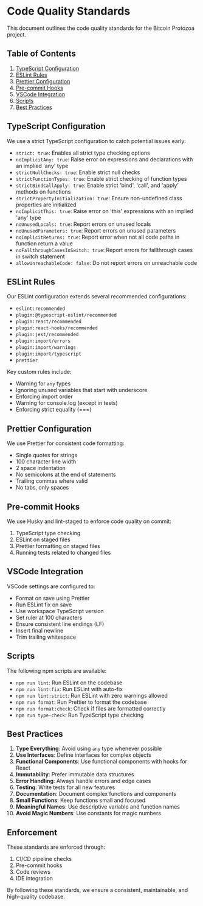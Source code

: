 # Code Quality Standards

This document outlines the code quality standards for the Bitcoin Protozoa project.

## Table of Contents

1. [TypeScript Configuration](#typescript-configuration)
2. [ESLint Rules](#eslint-rules)
3. [Prettier Configuration](#prettier-configuration)
4. [Pre-commit Hooks](#pre-commit-hooks)
5. [VSCode Integration](#vscode-integration)
6. [Scripts](#scripts)
7. [Best Practices](#best-practices)

## TypeScript Configuration

We use a strict TypeScript configuration to catch potential issues early:

- `strict: true`: Enables all strict type checking options
- `noImplicitAny: true`: Raise error on expressions and declarations with an implied 'any' type
- `strictNullChecks: true`: Enable strict null checks
- `strictFunctionTypes: true`: Enable strict checking of function types
- `strictBindCallApply: true`: Enable strict 'bind', 'call', and 'apply' methods on functions
- `strictPropertyInitialization: true`: Ensure non-undefined class properties are initialized
- `noImplicitThis: true`: Raise error on 'this' expressions with an implied 'any' type
- `noUnusedLocals: true`: Report errors on unused locals
- `noUnusedParameters: true`: Report errors on unused parameters
- `noImplicitReturns: true`: Report error when not all code paths in function return a value
- `noFallthroughCasesInSwitch: true`: Report errors for fallthrough cases in switch statement
- `allowUnreachableCode: false`: Do not report errors on unreachable code

## ESLint Rules

Our ESLint configuration extends several recommended configurations:

- `eslint:recommended`
- `plugin:@typescript-eslint/recommended`
- `plugin:react/recommended`
- `plugin:react-hooks/recommended`
- `plugin:jest/recommended`
- `plugin:import/errors`
- `plugin:import/warnings`
- `plugin:import/typescript`
- `prettier`

Key custom rules include:

- Warning for `any` types
- Ignoring unused variables that start with underscore
- Enforcing import order
- Warning for console.log (except in tests)
- Enforcing strict equality (===)

## Prettier Configuration

We use Prettier for consistent code formatting:

- Single quotes for strings
- 100 character line width
- 2 space indentation
- No semicolons at the end of statements
- Trailing commas where valid
- No tabs, only spaces

## Pre-commit Hooks

We use Husky and lint-staged to enforce code quality on commit:

1. TypeScript type checking
2. ESLint on staged files
3. Prettier formatting on staged files
4. Running tests related to changed files

## VSCode Integration

VSCode settings are configured to:

- Format on save using Prettier
- Run ESLint fix on save
- Use workspace TypeScript version
- Set ruler at 100 characters
- Ensure consistent line endings (LF)
- Insert final newline
- Trim trailing whitespace

## Scripts

The following npm scripts are available:

- `npm run lint`: Run ESLint on the codebase
- `npm run lint:fix`: Run ESLint with auto-fix
- `npm run lint:strict`: Run ESLint with zero warnings allowed
- `npm run format`: Run Prettier to format the codebase
- `npm run format:check`: Check if files are formatted correctly
- `npm run type-check`: Run TypeScript type checking

## Best Practices

1. **Type Everything**: Avoid using `any` type whenever possible
2. **Use Interfaces**: Define interfaces for complex objects
3. **Functional Components**: Use functional components with hooks for React
4. **Immutability**: Prefer immutable data structures
5. **Error Handling**: Always handle errors and edge cases
6. **Testing**: Write tests for all new features
7. **Documentation**: Document complex functions and components
8. **Small Functions**: Keep functions small and focused
9. **Meaningful Names**: Use descriptive variable and function names
10. **Avoid Magic Numbers**: Use constants for magic numbers

## Enforcement

These standards are enforced through:

1. CI/CD pipeline checks
2. Pre-commit hooks
3. Code reviews
4. IDE integration

By following these standards, we ensure a consistent, maintainable, and high-quality codebase.
